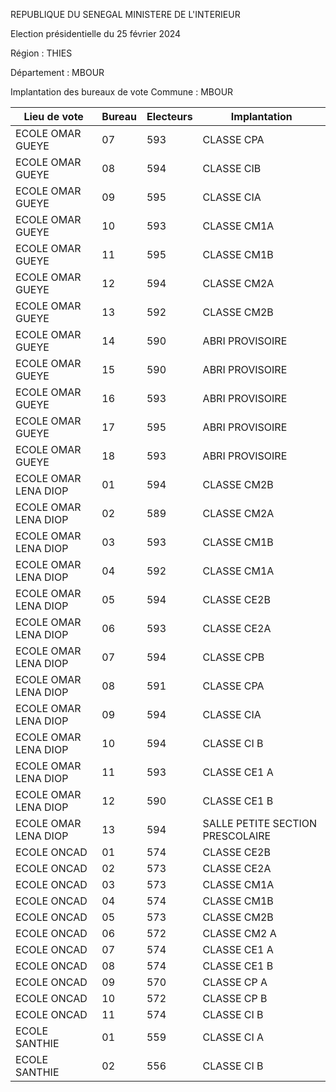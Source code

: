 REPUBLIQUE DU SENEGAL MINISTERE DE L'INTERIEUR

Election présidentielle du 25 février 2024

Région : THIES

Département : MBOUR

Implantation des bureaux de vote Commune : MBOUR

| Lieu de vote | Bureau | Electeurs | Implantation |
| - | - | - | - |
| ECOLE OMAR GUEYE | 07 | 593 | CLASSE CPA |
| ECOLE OMAR GUEYE | 08 | 594 | CLASSE CIB |
| ECOLE OMAR GUEYE | 09 | 595 | CLASSE CIA |
| ECOLE OMAR GUEYE | 10 | 593 | CLASSE CM1A |
| ECOLE OMAR GUEYE | 11 | 595 | CLASSE CM1B |
| ECOLE OMAR GUEYE | 12 | 594 | CLASSE CM2A |
| ECOLE OMAR GUEYE | 13 | 592 | CLASSE CM2B |
| ECOLE OMAR GUEYE | 14 | 590 | ABRI PROVISOIRE |
| ECOLE OMAR GUEYE | 15 | 590 | ABRI PROVISOIRE |
| ECOLE OMAR GUEYE | 16 | 593 | ABRI PROVISOIRE |
| ECOLE OMAR GUEYE | 17 | 595 | ABRI PROVISOIRE |
| ECOLE OMAR GUEYE | 18 | 593 | ABRI PROVISOIRE |
| ECOLE OMAR LENA DIOP | 01 | 594 | CLASSE CM2B |
| ECOLE OMAR LENA DIOP | 02 | 589 | CLASSE CM2A |
| ECOLE OMAR LENA DIOP | 03 | 593 | CLASSE CM1B |
| ECOLE OMAR LENA DIOP | 04 | 592 | CLASSE CM1A |
| ECOLE OMAR LENA DIOP | 05 | 594 | CLASSE CE2B |
| ECOLE OMAR LENA DIOP | 06 | 593 | CLASSE CE2A |
| ECOLE OMAR LENA DIOP | 07 | 594 | CLASSE CPB |
| ECOLE OMAR LENA DIOP | 08 | 591 | CLASSE CPA |
| ECOLE OMAR LENA DIOP | 09 | 594 | CLASSE CIA |
| ECOLE OMAR LENA DIOP | 10 | 594 | CLASSE CI B |
| ECOLE OMAR LENA DIOP | 11 | 593 | CLASSE CE1 A |
| ECOLE OMAR LENA DIOP | 12 | 590 | CLASSE CE1 B |
| ECOLE OMAR LENA DIOP | 13 | 594 | SALLE PETITE SECTION PRESCOLAIRE |
| ECOLE ONCAD | 01 | 574 | CLASSE CE2B |
| ECOLE ONCAD | 02 | 573 | CLASSE CE2A |
| ECOLE ONCAD | 03 | 573 | CLASSE CM1A |
| ECOLE ONCAD | 04 | 574 | CLASSE CM1B |
| ECOLE ONCAD | 05 | 573 | CLASSE CM2B |
| ECOLE ONCAD | 06 | 572 | CLASSE CM2 A |
| ECOLE ONCAD | 07 | 574 | CLASSE CE1 A |
| ECOLE ONCAD | 08 | 574 | CLASSE CE1 B |
| ECOLE ONCAD | 09 | 570 | CLASSE CP A |
| ECOLE ONCAD | 10 | 572 | CLASSE CP B |
| ECOLE ONCAD | 11 | 574 | CLASSE CI B |
| ECOLE SANTHIE | 01 | 559 | CLASSE CI A |
| ECOLE SANTHIE | 02 | 556 | CLASSE CI B |

<!-- PageNumber="14/30" -->
